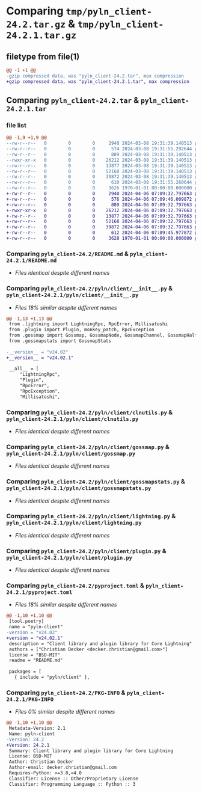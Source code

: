 # Comparing `tmp/pyln_client-24.2.tar.gz` & `tmp/pyln_client-24.2.1.tar.gz`

## filetype from file(1)

```diff
@@ -1 +1 @@
-gzip compressed data, was "pyln_client-24.2.tar", max compression
+gzip compressed data, was "pyln_client-24.2.1.tar", max compression
```

## Comparing `pyln_client-24.2.tar` & `pyln_client-24.2.1.tar`

### file list

```diff
@@ -1,9 +1,9 @@
--rw-r--r--   0        0        0     2940 2024-03-08 19:31:39.140513 pyln_client-24.2/README.md
--rw-r--r--   0        0        0      574 2024-03-08 19:31:55.292644 pyln_client-24.2/pyln/client/__init__.py
--rw-r--r--   0        0        0      889 2024-03-08 19:31:39.140513 pyln_client-24.2/pyln/client/clnutils.py
--rwxr-xr-x   0        0        0    26212 2024-03-08 19:31:39.140513 pyln_client-24.2/pyln/client/gossmap.py
--rw-r--r--   0        0        0    13877 2024-03-08 19:31:39.140513 pyln_client-24.2/pyln/client/gossmapstats.py
--rw-r--r--   0        0        0    52168 2024-03-08 19:31:39.140513 pyln_client-24.2/pyln/client/lightning.py
--rw-r--r--   0        0        0    39872 2024-03-08 19:31:39.140513 pyln_client-24.2/pyln/client/plugin.py
--rw-r--r--   0        0        0      610 2024-03-08 19:31:55.260644 pyln_client-24.2/pyproject.toml
--rw-r--r--   0        0        0     3626 1970-01-01 00:00:00.000000 pyln_client-24.2/PKG-INFO
+-rw-r--r--   0        0        0     2940 2024-04-06 07:09:32.797663 pyln_client-24.2.1/README.md
+-rw-r--r--   0        0        0      576 2024-04-06 07:09:46.009872 pyln_client-24.2.1/pyln/client/__init__.py
+-rw-r--r--   0        0        0      889 2024-04-06 07:09:32.797663 pyln_client-24.2.1/pyln/client/clnutils.py
+-rwxr-xr-x   0        0        0    26212 2024-04-06 07:09:32.797663 pyln_client-24.2.1/pyln/client/gossmap.py
+-rw-r--r--   0        0        0    13877 2024-04-06 07:09:32.797663 pyln_client-24.2.1/pyln/client/gossmapstats.py
+-rw-r--r--   0        0        0    52168 2024-04-06 07:09:32.797663 pyln_client-24.2.1/pyln/client/lightning.py
+-rw-r--r--   0        0        0    39872 2024-04-06 07:09:32.797663 pyln_client-24.2.1/pyln/client/plugin.py
+-rw-r--r--   0        0        0      612 2024-04-06 07:09:45.977872 pyln_client-24.2.1/pyproject.toml
+-rw-r--r--   0        0        0     3628 1970-01-01 00:00:00.000000 pyln_client-24.2.1/PKG-INFO
```

### Comparing `pyln_client-24.2/README.md` & `pyln_client-24.2.1/README.md`

 * *Files identical despite different names*

### Comparing `pyln_client-24.2/pyln/client/__init__.py` & `pyln_client-24.2.1/pyln/client/__init__.py`

 * *Files 18% similar despite different names*

```diff
@@ -1,13 +1,13 @@
 from .lightning import LightningRpc, RpcError, Millisatoshi
 from .plugin import Plugin, monkey_patch, RpcException
 from .gossmap import Gossmap, GossmapNode, GossmapChannel, GossmapHalfchannel, GossmapNodeId, LnFeatureBits
 from .gossmapstats import GossmapStats
 
-__version__ = "v24.02"
+__version__ = "v24.02.1"
 
 __all__ = [
     "LightningRpc",
     "Plugin",
     "RpcError",
     "RpcException",
     "Millisatoshi",
```

### Comparing `pyln_client-24.2/pyln/client/clnutils.py` & `pyln_client-24.2.1/pyln/client/clnutils.py`

 * *Files identical despite different names*

### Comparing `pyln_client-24.2/pyln/client/gossmap.py` & `pyln_client-24.2.1/pyln/client/gossmap.py`

 * *Files identical despite different names*

### Comparing `pyln_client-24.2/pyln/client/gossmapstats.py` & `pyln_client-24.2.1/pyln/client/gossmapstats.py`

 * *Files identical despite different names*

### Comparing `pyln_client-24.2/pyln/client/lightning.py` & `pyln_client-24.2.1/pyln/client/lightning.py`

 * *Files identical despite different names*

### Comparing `pyln_client-24.2/pyln/client/plugin.py` & `pyln_client-24.2.1/pyln/client/plugin.py`

 * *Files identical despite different names*

### Comparing `pyln_client-24.2/pyproject.toml` & `pyln_client-24.2.1/pyproject.toml`

 * *Files 18% similar despite different names*

```diff
@@ -1,10 +1,10 @@
 [tool.poetry]
 name = "pyln-client"
-version = "v24.02"
+version = "v24.02.1"
 description = "Client library and plugin library for Core Lightning"
 authors = ["Christian Decker <decker.christian@gmail.com>"]
 license = "BSD-MIT"
 readme = "README.md"
 
 packages = [
   { include = "pyln/client" },
```

### Comparing `pyln_client-24.2/PKG-INFO` & `pyln_client-24.2.1/PKG-INFO`

 * *Files 0% similar despite different names*

```diff
@@ -1,10 +1,10 @@
 Metadata-Version: 2.1
 Name: pyln-client
-Version: 24.2
+Version: 24.2.1
 Summary: Client library and plugin library for Core Lightning
 License: BSD-MIT
 Author: Christian Decker
 Author-email: decker.christian@gmail.com
 Requires-Python: >=3.8,<4.0
 Classifier: License :: Other/Proprietary License
 Classifier: Programming Language :: Python :: 3
```

